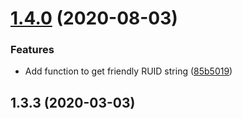 # [1.4.0](https://github.com/sevenryze/ruid/compare/1.3.3...1.4.0) (2020-08-03)


### Features

* Add function to get friendly RUID string ([85b5019](https://github.com/sevenryze/ruid/commit/85b50193170ae267612b5f3fb434f3aaea790635))

<a name="1.3.3"></a>
## 1.3.3 (2020-03-03)

